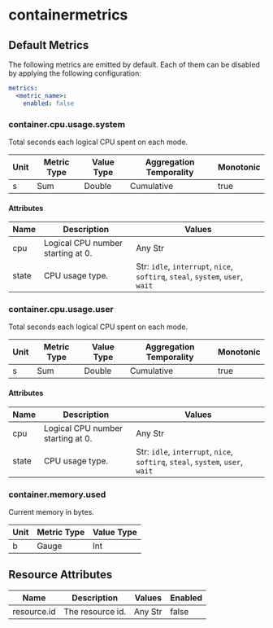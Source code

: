 [comment]: <> (Code generated by mdatagen. DO NOT EDIT.)

# containermetrics

## Default Metrics

The following metrics are emitted by default. Each of them can be disabled by applying the following configuration:

```yaml
metrics:
  <metric_name>:
    enabled: false
```

### container.cpu.usage.system

Total seconds each logical CPU spent on each mode.

| Unit | Metric Type | Value Type | Aggregation Temporality | Monotonic |
| ---- | ----------- | ---------- | ----------------------- | --------- |
| s | Sum | Double | Cumulative | true |

#### Attributes

| Name | Description | Values |
| ---- | ----------- | ------ |
| cpu | Logical CPU number starting at 0. | Any Str |
| state | CPU usage type. | Str: ``idle``, ``interrupt``, ``nice``, ``softirq``, ``steal``, ``system``, ``user``, ``wait`` |

### container.cpu.usage.user

Total seconds each logical CPU spent on each mode.

| Unit | Metric Type | Value Type | Aggregation Temporality | Monotonic |
| ---- | ----------- | ---------- | ----------------------- | --------- |
| s | Sum | Double | Cumulative | true |

#### Attributes

| Name | Description | Values |
| ---- | ----------- | ------ |
| cpu | Logical CPU number starting at 0. | Any Str |
| state | CPU usage type. | Str: ``idle``, ``interrupt``, ``nice``, ``softirq``, ``steal``, ``system``, ``user``, ``wait`` |

### container.memory.used

Current memory in bytes.

| Unit | Metric Type | Value Type |
| ---- | ----------- | ---------- |
| b | Gauge | Int |

## Resource Attributes

| Name | Description | Values | Enabled |
| ---- | ----------- | ------ | ------- |
| resource.id | The resource id. | Any Str | false |
